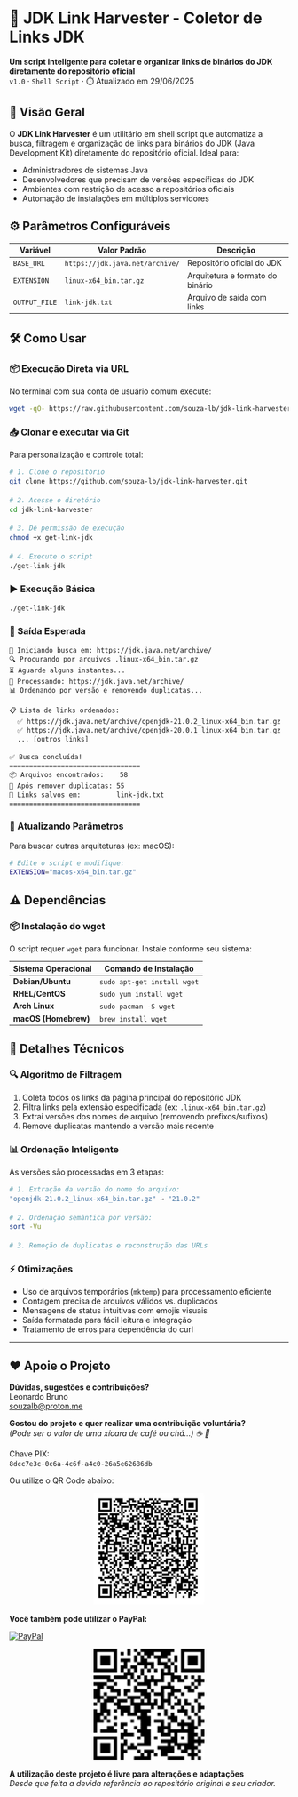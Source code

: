 # 🚀 JDK Link Harvester - Coletor de Links JDK

**Um script inteligente para coletar e organizar links de binários do JDK diretamente do repositório oficial**  
`v1.0` · `Shell Script` · ⏱️ Atualizado em 29/06/2025

## 🌟 Visão Geral

O **JDK Link Harvester** é um utilitário em shell script que automatiza a busca, filtragem e organização de links para binários do JDK (Java Development Kit) diretamente do repositório oficial. Ideal para:

- Administradores de sistemas Java
- Desenvolvedores que precisam de versões específicas do JDK
- Ambientes com restrição de acesso a repositórios oficiais
- Automação de instalações em múltiplos servidores

## ⚙️ Parâmetros Configuráveis
| Variável         | Valor Padrão                    | Descrição                                  |
|------------------|---------------------------------|--------------------------------------------|
| `BASE_URL`       | `https://jdk.java.net/archive/` | Repositório oficial do JDK                 |
| `EXTENSION`      | `linux-x64_bin.tar.gz`          | Arquitetura e formato do binário           |
| `OUTPUT_FILE`    | `link-jdk.txt`                  | Arquivo de saída com links                 |

## 🛠️ Como Usar

### 📦 Execução Direta via URL
No terminal com sua conta de usuário comum execute:

```bash
wget -qO- https://raw.githubusercontent.com/souza-lb/jdk-link-harvester/main/get-link-jdk | bash
```

### 📥 Clonar e executar via Git
Para personalização e controle total:

```bash
# 1. Clone o repositório
git clone https://github.com/souza-lb/jdk-link-harvester.git

# 2. Acesse o diretório
cd jdk-link-harvester

# 3. Dê permissão de execução
chmod +x get-link-jdk

# 4. Execute o script
./get-link-jdk
```

### ▶️ Execução Básica
```bash
./get-link-jdk
```

### 📝 Saída Esperada
```
🚀 Iniciando busca em: https://jdk.java.net/archive/
🔍 Procurando por arquivos .linux-x64_bin.tar.gz
⏳ Aguarde alguns instantes...
📁 Processando: https://jdk.java.net/archive/
📊 Ordenando por versão e removendo duplicatas...

📋 Lista de links ordenados:
  ✅ https://jdk.java.net/archive/openjdk-21.0.2_linux-x64_bin.tar.gz
  ✅ https://jdk.java.net/archive/openjdk-20.0.1_linux-x64_bin.tar.gz
  ... [outros links]

✅ Busca concluída!
=================================
📦 Arquivos encontrados:    58
🔧 Após remover duplicatas: 55
💾 Links salvos em:         link-jdk.txt
=================================
```

### 🔄 Atualizando Parâmetros
Para buscar outras arquiteturas (ex: macOS):
```bash
# Edite o script e modifique:
EXTENSION="macos-x64_bin.tar.gz"
```

## ⚠️ Dependências

### 📦 Instalação do wget
O script requer `wget` para funcionar. Instale conforme seu sistema:

| Sistema Operacional      | Comando de Instalação       |
|--------------------------|-----------------------------|
| **Debian/Ubuntu**        | `sudo apt-get install wget` |
| **RHEL/CentOS**          | `sudo yum install wget`     |
| **Arch Linux**           | `sudo pacman -S wget`       |
| **macOS (Homebrew)**     | `brew install wget`         |

## 🧩 Detalhes Técnicos

### 🔍 Algoritmo de Filtragem
1. Coleta todos os links da página principal do repositório JDK
2. Filtra links pela extensão especificada (ex: `.linux-x64_bin.tar.gz`)
3. Extrai versões dos nomes de arquivo (removendo prefixos/sufixos)
4. Remove duplicatas mantendo a versão mais recente

### 📊 Ordenação Inteligente
As versões são processadas em 3 etapas:
```bash
# 1. Extração da versão do nome do arquivo:
"openjdk-21.0.2_linux-x64_bin.tar.gz" → "21.0.2"

# 2. Ordenação semântica por versão:
sort -Vu

# 3. Remoção de duplicatas e reconstrução das URLs
```

### ⚡ Otimizações
- Uso de arquivos temporários (`mktemp`) para processamento eficiente
- Contagem precisa de arquivos válidos vs. duplicados
- Mensagens de status intuitivas com emojis visuais
- Saída formatada para fácil leitura e integração
- Tratamento de erros para dependência do curl

---

## ❤️ Apoie o Projeto

**Dúvidas, sugestões e contribuições?**  
Leonardo Bruno  
souzalb@proton.me  

**Gostou do projeto e quer realizar uma contribuição voluntária?**  
*(Pode ser o valor de uma xícara de café ou chá...) ☕ 🍵*  

Chave PIX:  
`8dcc7e3c-0c6a-4c6f-a4c0-26a5e62686db`  

Ou utilize o QR Code abaixo:  

<p align="center">
  <img src="images/qrcode-pix.png" alt="QR Code PIX" width="200">
</p>

**Você também pode utilizar o PayPal:**  

[![PayPal](https://img.shields.io/badge/Donate-PayPal-00457C?style=for-the-badge&logo=paypal)](https://www.paypal.com/donate/?hosted_button_id=EQVW5QQ7GBGSY)

<p align="center">
  <img src="images/qrcode-paypal.png" alt="QR Code PayPal" width="200">
</p>

**A utilização deste projeto é livre para alterações e adaptações**  
*Desde que feita a devida referência ao repositório original e seu criador.*
